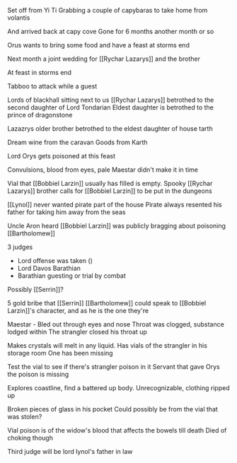 Set off from Yi Ti
Grabbing a couple of capybaras to take home from volantis

And arrived back at capy cove
Gone for 6 months
another month or so 

Orus wants to bring some food and have a feast at storms end

Next month a joint wedding for [[Rychar Lazarys]] and the brother

At feast in storms end

Tabboo to attack while a guest

Lords of blackhall sitting next to us
[[Rychar Lazarys]] betrothed to the second daughter of Lord Tondarian
Eldest daughter is betrothed to the prince of dragonstone

Lazazrys older brother betrothed to the eldest daughter of house tarth

Dream wine from the caravan
Goods from Karth

Lord Orys gets poisoned at this feast

Convulsions, blood from eyes, pale
Maestar didn't make it in time

Vial that [[Bobbiel Larzin]] usually has filled is empty. Spooky
[[Rychar Lazarys]] brother calls for [[Bobbiel Larzin]] to be put in the dungeons

[[Lynol]] never wanted pirate part of the house
Pirate always resented his father for taking him away from the seas

Uncle Aron heard [[Bobbiel Larzin]] was publicly bragging about poisoning [[Bartholomew]]

3 judges
 - Lord offense was taken ()
 - Lord Davos Barathian
 - Barathian guesting
or trial by combat

Possibly [[Serrin]]?

5 gold bribe that [[Serrin]]
[[Bartholomew]] could speak to [[Bobbiel Larzin]]'s character, and as he is the one they're 

Maestar - Bled out through eyes and nose
Throat was clogged, substance lodged within
The strangler closed his throat up

Makes crystals will melt in any liquid.
Has vials of the strangler in his storage room
One has been missing

Test the vial to see if there's strangler poison in it
Servant that gave Orys the poison is missing

Explores coastline, find a battered up body.
Unrecognizable, clothing ripped up

Broken pieces of glass in his pocket
Could possibly be from the vial that was stolen?

Vial poison is of the widow's blood that affects the bowels till death
Died of choking though

Third judge will be lord lynol's father in law